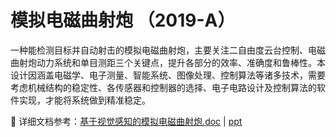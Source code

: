 # 模拟电磁曲射炮 （2019-A）

一种能检测目标并自动射击的模拟电磁曲射炮，主要关注二自由度云台控制、电磁曲射炮动力系统和单目测距三个关键点，提升各部分的效率、准确度和鲁棒性。本设计因涵盖电磁学、电子测量、智能系统、图像处理、控制算法等诸多技术，需要考虑机械结构的稳定性、各传感器和控制器的选择、电子电路设计及控制算法的软件实现，才能将系统做到精准稳定。

:book: 详细文档参考：[基于视觉感知的模拟电磁曲射炮.doc](https://charmve.github.io/SimElectronicGun/设计报告最终版_《基于云台控制的模拟电磁曲射炮设计》.pdf) | [ppt](设计报告答辩PPT.pptx)